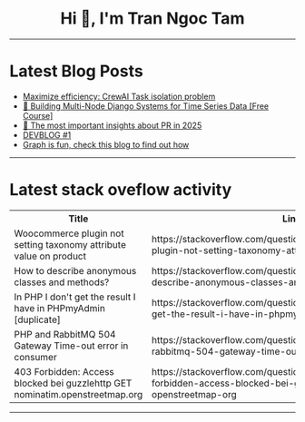 <h1 align="center">Hi 👋, I'm Tran Ngoc Tam</h1>

---

# Latest Blog Posts 
<!-- BLOG-POST-LIST:START -->
- [Maximize efficiency: CrewAI Task isolation problem](https://dev.to/pavelkoryagin/maximize-efficiency-crewai-task-isolation-problem-16in)
- [🎥 Building Multi-Node Django Systems for Time Series Data [Free Course]](https://dev.to/timescale/building-multi-node-django-systems-for-time-series-data-free-course-378b)
- [🚀 The most important insights about PR in 2025](https://dev.to/cryptosandy/the-most-important-insights-about-pr-in-2025-26a4)
- [DEVBLOG #1](https://dev.to/mince/devblog-1-1e56)
- [Graph is fun, check this blog to find out how](https://dev.to/vidhithakur/graph-is-fun-check-this-blog-to-find-out-how-335a)
<!-- BLOG-POST-LIST:END -->

---

# Latest stack oveflow activity
<table>
  <tr><th>Title</th><th>Link</th></tr>
  <!-- STACKOVERFLOW:START --><tr><td>Woocommerce plugin not setting taxonomy attribute value on product</td><td>https://stackoverflow.com/questions/79396350/woocommerce-plugin-not-setting-taxonomy-attribute-value-on-product</td></tr><tr><td>How to describe anonymous classes and methods?</td><td>https://stackoverflow.com/questions/79396345/how-to-describe-anonymous-classes-and-methods</td></tr><tr><td>In PHP I don&#39;t get the result I have in PHPmyAdmin [duplicate]</td><td>https://stackoverflow.com/questions/79396300/in-php-i-dont-get-the-result-i-have-in-phpmyadmin</td></tr><tr><td>PHP and RabbitMQ 504 Gateway Time-out error in consumer</td><td>https://stackoverflow.com/questions/79396244/php-and-rabbitmq-504-gateway-time-out-error-in-consumer</td></tr><tr><td>403 Forbidden: Access blocked bei guzzlehttp GET nominatim.openstreetmap.org</td><td>https://stackoverflow.com/questions/79396234/403-forbidden-access-blocked-bei-guzzlehttp-get-nominatim-openstreetmap-org</td></tr><!-- STACKOVERFLOW:END -->
</table>

---


